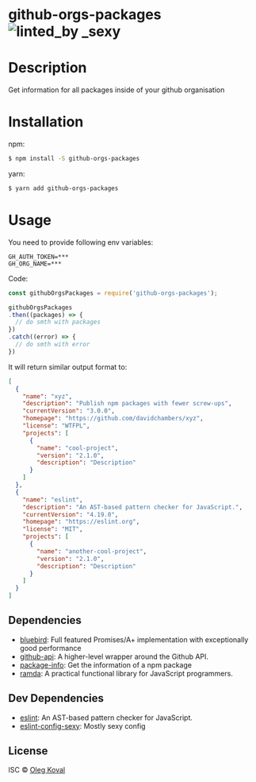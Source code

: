 # github-orgs-packages ![linted_by _sexy](https://img.shields.io/badge/linted_by-_sexy-brightgreen.svg)

# Description

Get information for all packages inside of your github organisation

# Installation

npm:
```sh
$ npm install -S github-orgs-packages
```

yarn:
```sh
$ yarn add github-orgs-packages
```

# Usage
You need to provide following env variables:

```
GH_AUTH_TOKEN=***
GH_ORG_NAME=***
```

Code:

```js
const githubOrgsPackages = require('github-orgs-packages');

githubOrgsPackages
.then((packages) => {
  // do smth with packages
})
.catch((error) => {
  // do smth with error
})
```

It will return similar output format to:

```json
[
  {
    "name": "xyz",
    "description": "Publish npm packages with fewer screw-ups",
    "currentVersion": "3.0.0",
    "homepage": "https://github.com/davidchambers/xyz",
    "license": "WTFPL",
    "projects": [
      {
        "name": "cool-project",
        "version": "2.1.0",
        "description": "Description"
      }
    ]
  },
  {
    "name": "eslint",
    "description": "An AST-based pattern checker for JavaScript.",
    "currentVersion": "4.19.0",
    "homepage": "https://eslint.org",
    "license": "MIT",
    "projects": [
      {
        "name": "another-cool-project",
        "version": "2.1.0",
        "description": "Description"
      }
    ]
  }
]
```

## Dependencies

- [bluebird](https://ghub.io/bluebird): Full featured Promises/A+ implementation with exceptionally good performance
- [github-api](https://ghub.io/github-api): A higher-level wrapper around the Github API.
- [package-info](https://ghub.io/package-info): Get the information of a npm package
- [ramda](https://ghub.io/ramda): A practical functional library for JavaScript programmers.

## Dev Dependencies

- [eslint](https://ghub.io/eslint): An AST-based pattern checker for JavaScript.
- [eslint-config-sexy](https://ghub.io/eslint-config-sexy): Mostly sexy config

## License

ISC © [Oleg Koval](https://github.com/oleg-koval)
